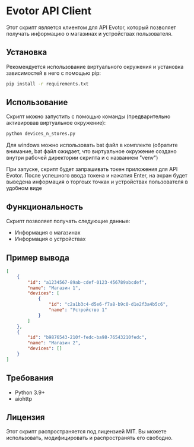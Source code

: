 

# Evotor API Client

Этот скрипт является клиентом для API Evotor, который позволяет получать информацию о магазинах и устройствах пользователя.

## Установка

Рекомендуется использование виртуального окружения и установка зависимостей в него с помощью pip:
```bash
pip install -r requirements.txt
```
## Использование

Скрипт можно запустить с помощью команды (предварительно активировав виртуальное окружение):
```bash
python devices_n_stores.py
```
Для windows можно использовать bat файл в комплекте (обратите внимание, bat файл ожидает, что виртуальное окружение создано внутри рабочей директории скрипта и с названием "venv")

При запуске, скрипт будет запрашивать токен приложения для API Evotor. После успешного ввода токена и нажатия Enter, на экран будет выведена информация о торгоых точках и устройствах пользователя в удобном виде

## Функциональность

Скрипт позволяет получать следующие данные:

* Информация о магазинах
* Информация о устройствах

## Пример вывода
```json
[
    {
        "id": "a1234567-89ab-cdef-0123-456789abcdef",
        "name": "Магазин 1",
        "devices": [
            {
                "id": "c2a1b3c4-d5e6-f7a8-b9c0-d1e2f3a4b5c6",
                "name": "Устройство 1"
            }
        ]
    },
    {
        "id": "b9876543-210f-fedc-ba98-76543210fedc",
        "name": "Магазин 2",
        "devices": []
    }
]
```

## Требования

* Python 3.9+
* aiohttp

## Лицензия

Этот скрипт распространяется под лицензией MIT. Вы можете использовать, модифицировать и распространять его свободно.
